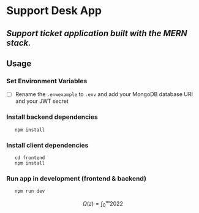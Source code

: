 # Support Desk App

## _Support ticket application built with the MERN stack._ 


## Usage

### Set Environment Variables

- [ ]  Rename the `.enwexample` to `.env` and add your MongoDB database URI and your JWT secret

### Install backend dependencies

```
   npm install
```

### Install client dependencies

```
   cd frontend
   npm install
```

### Run app in development (frontend & backend)

```
   npm run dev
```

$$
\Omega(z) = \int_0^\infty 2022
$$
